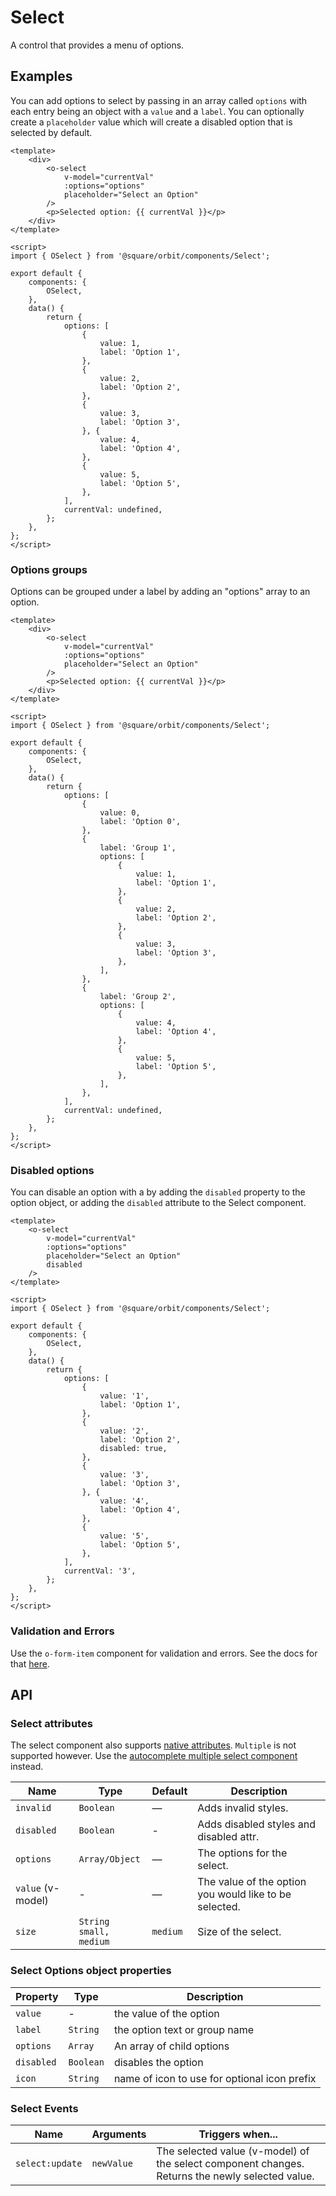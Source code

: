 # Select
A control that provides a menu of options.

## Examples
You can add options to select by passing in an array called `options` with each entry being an object with a `value` and a `label`. You can optionally create a `placeholder` value which will create a disabled option that is selected by default.

```vue
<template>
	<div>
		<o-select
			v-model="currentVal"
			:options="options"
			placeholder="Select an Option"
		/>
		<p>Selected option: {{ currentVal }}</p>
	</div>
</template>

<script>
import { OSelect } from '@square/orbit/components/Select';

export default {
	components: {
		OSelect,
	},
	data() {
		return {
			options: [
				{
					value: 1,
					label: 'Option 1',
				},
				{
					value: 2,
					label: 'Option 2',
				},
				{
					value: 3,
					label: 'Option 3',
				}, {
					value: 4,
					label: 'Option 4',
				},
				{
					value: 5,
					label: 'Option 5',
				},
			],
			currentVal: undefined,
		};
	},
};
</script>
```

### Options groups
Options can be grouped under a label by adding an "options" array to an option.

```vue
<template>
	<div>
		<o-select
			v-model="currentVal"
			:options="options"
			placeholder="Select an Option"
		/>
		<p>Selected option: {{ currentVal }}</p>
	</div>
</template>

<script>
import { OSelect } from '@square/orbit/components/Select';

export default {
	components: {
		OSelect,
	},
	data() {
		return {
			options: [
				{
					value: 0,
					label: 'Option 0',
				},
				{
					label: 'Group 1',
					options: [
						{
							value: 1,
							label: 'Option 1',
						},
						{
							value: 2,
							label: 'Option 2',
						},
						{
							value: 3,
							label: 'Option 3',
						},
					],
				},
				{
					label: 'Group 2',
					options: [
						{
							value: 4,
							label: 'Option 4',
						},
						{
							value: 5,
							label: 'Option 5',
						},
					],
				},
			],
			currentVal: undefined,
		};
	},
};
</script>
```

### Disabled options

You can disable an option with a by adding the `disabled` property to the option object, or adding the `disabled` attribute to the Select component.
```vue
<template>
	<o-select
		v-model="currentVal"
		:options="options"
		placeholder="Select an Option"
		disabled
	/>
</template>

<script>
import { OSelect } from '@square/orbit/components/Select';

export default {
	components: {
		OSelect,
	},
	data() {
		return {
			options: [
				{
					value: '1',
					label: 'Option 1',
				},
				{
					value: '2',
					label: 'Option 2',
					disabled: true,
				},
				{
					value: '3',
					label: 'Option 3',
				}, {
					value: '4',
					label: 'Option 4',
				},
				{
					value: '5',
					label: 'Option 5',
				},
			],
			currentVal: '3',
		};
	},
};
</script>
```

### Validation and Errors
Use the `o-form-item` component for validation and errors. See the docs for that [here](/components/Form).

## API

### Select attributes
The select component also supports [native attributes](https://developer.mozilla.org/en-US/docs/Web/HTML/Element/select). `Multiple` is not supported however. Use the [autocomplete multiple select component](/components/autocomplete#multiple-select) instead.

| Name   | Type | Default | Description |
| ------ |----- | ------- |------------ |
| `invalid` | `Boolean` | — | Adds invalid styles. |
| `disabled` | `Boolean` | - | Adds disabled styles and disabled attr. |
| `options` | `Array/Object` | — | The options for the select. |
| `value` (v-model) | - | — | The value of the option you would like to be selected. |
| `size` | `String`<br>`small, medium` | `medium` | Size of the select. |

### Select Options object properties
| Property | Type | Description |
| -------- | ---- | ----------- |
| `value` | - | the value of the option |
| `label` | `String` | the option text or group name |
| `options` | `Array` | An array of child options |
| `disabled` | `Boolean` | disables the option |
| `icon` | `String` | name of icon to use for optional icon prefix |

### Select Events
| Name | Arguments | Triggers when... |
| ---- | --------- | ---------------- |
| `select:update` | `newValue` | The selected value (v-model) of the select component changes. Returns the newly selected value. |
